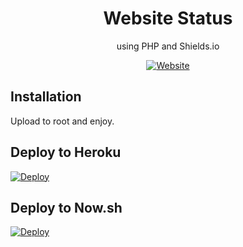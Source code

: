 <div align="center">
        
# Website Status
using PHP and Shields.io

[![Website](https://img.shields.io/website/https/site-status.hashhackerapps.ga.svg?down_message=site-status.hashhackerapps.ga%20is%20Offline&style=for-the-badge&up_message=site-status.hashhackerapps.ga%20is%20Online)](https://https://site-status.hashhackerapps.ga/?q=site-status.hashhackerapps.ga)

</div>

## Installation

Upload to root and enjoy.

## Deploy to Heroku

[![Deploy](https://www.herokucdn.com/deploy/button.svg)](https://heroku.com/deploy)

## Deploy to Now.sh

[![Deploy](https://deploy.now.sh/static/button.svg)](https://deploy.now.sh/?repo=https://github.com/ParveenBhadooOfficial/Site-Status-PHP)
